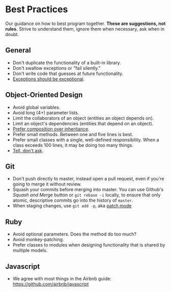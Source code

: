 Best Practices
==============
Our guidance on how to best program together.
**These are suggestions, not rules.**
Strive to understand them, ignore them when necessary, ask when in doubt.

General
-------

* Don't duplicate the functionality of a built-in library.
* Don't swallow exceptions or "fail silently."
* Don't write code that guesses at future functionality.
* [Exceptions should be exceptional].

[Exceptions should be exceptional]: http://softwareengineering.stackexchange.com/a/184696

Object-Oriented Design
----------------------

* Avoid global variables.
* Avoid long (4+) parameter lists.
* Limit the collaborators of an object (entities an object depends on).
* Limit an object's dependencies (entities that depend on an object).
* [Prefer composition over inheritance].
* Prefer small methods. Between one and five lines is best.
* Prefer small classes with a single, well-defined responsibility. When a
  class exceeds 100 lines, it may be doing too many things.
* [Tell, don't ask].

[Prefer composition over inheritance]: https://robots.thoughtbot.com/reusable-oo-composition-vs-inheritance
[Tell, don't ask]: http://robots.thoughtbot.com/post/27572137956/tell-dont-ask

Git
---
* Don't push directly to master, instead open a pull request, even if you're going to merge it
  without review.
* Squash your commits before merging into master. You can use Github's *Squash and Merge* button or
  `git rebase -i` locally, to ensure that only atomic, descriptive commits go into the history of
  `master`.
* When staging changes, use `git add -p`, aka [patch mode]

[patch mode]: http://nuclearsquid.com/writings/git-add/

Ruby
----
* Avoid optional parameters. Does the method do too much?
* Avoid monkey-patching.
* Prefer classes to modules when designing functionality that is shared by multiple models.

Javascript
----------
* We agree with most things in the Airbnb guide: https://github.com/airbnb/javascript

